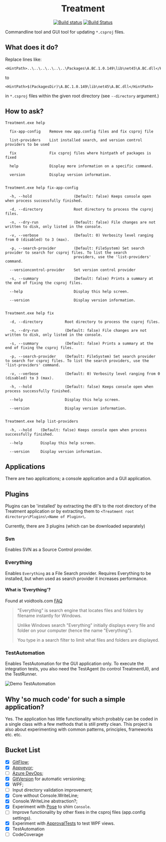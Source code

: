 <h1 align="center">Treatment</h1>
<div align="center">
  
[![Build status](https://ci.appveyor.com/api/projects/status/41u98m32ih1758kq/branch/develop?svg=true)](https://ci.appveyor.com/project/coenm/treatment/branch/develop) 
[![Build Status](https://dev.azure.com/cmunckhof/Treatment/_apis/build/status/Treatment%20YAML?branchName=develop)](https://dev.azure.com/cmunckhof/Treatment/_build/latest?definitionId=1&branchName=develop)
</div>

Commandline tool and GUI tool for updating `*.csproj` files.

## What does it do?

Replace lines like:
```
<HintPath>..\..\..\..\..\..\Packages\A.BC.1.0.149\lib\net45\A.BC.dll</HintPath>
```

to 
```
<HintPath>$(PackagesDir)\A.BC.1.0.149\lib\net45\A.BC.dll</HintPath>
```
in `*.csproj` files within the given root directory (see `--directory` argument.)

## How to ask?

```
Treatment.exe help

  fix-app-config    Remove new app.config files and fix csproj file

  list-providers    List installed search, and version control providers to be used

  fix               Fix csproj files where hintpath of packages is fixed

  help              Display more information on a specific command.

  version           Display version information.


Treatment.exe help fix-app-config

  -h, --hold                   (Default: false) Keeps console open when process successfully finished.

  -d, --directory              Root directory to process the csproj files.

  -n, --dry-run                (Default: false) File changes are not written to disk, only listed in the console.

  -v, --verbose                (Default: 0) Verbosity level ranging from 0 (disabled) to 3 (max).

  -p, --search-provider        (Default: FileSystem) Set search provider to search for csproj files. To list the search
                               providers, use the 'list-providers' command.

  --versioncontrol-provider    Set version control provider

  -s, --summary                (Default: false) Prints a summary at the end of fixing the csproj files.

  --help                       Display this help screen.

  --version                    Display version information.


Treatment.exe help fix

  -d, --directory          Root directory to process the csproj files.

  -n, --dry-run            (Default: false) File changes are not written to disk, only listed in the console.

  -s, --summary            (Default: false) Prints a summary at the end of fixing the csproj files.

  -p, --search-provider    (Default: FileSystem) Set search provider to search for csproj files. To list the search providers, use the 'list-providers' command.

  -v, --verbose            (Default: 0) Verbosity level ranging from 0 (disabled) to 3 (max).

  -h, --hold               (Default: false) Keeps console open when process successfully finished.

  --help                   Display this help screen.

  --version                Display version information.


Treatment.exe help list-providers

  -h, --hold    (Default: false) Keeps console open when process successfully finished.

  --help        Display this help screen.

  --version     Display version information.
```

## Applications

There are two applications; a console application and a GUI application.

## Plugins

Plugins can be 'installed' by extracting the dll's to the root directory of the Treatment application or by extracting them to `<Treatment root directory>\Plugins\<Name of Plugin>\`.

Currently, there are 3 plugins (which can be downloaded separately)
### Svn
Enables SVN as a Source Control provider.

### Everything
Enables `Everything` as a File Search provider. Requires Everything to be installed, but when used as search provider it increases performance.

#### What is 'Everything'?

Found at voidtools.com [FAQ](https://www.voidtools.com/faq/#what_is_everything)

> "Everything" is search engine that locates files and folders by filename instantly for Windows.
>
> Unlike Windows search "Everything" initially displays every file and folder on your computer (hence the name "Everything").
>
> You type in a search filter to limit what files and folders are displayed.

### TestAutomation

Enables TestAutomation for the GUI application only. To execute the integration tests, you also need the TestAgent (to control TreatmentUI), and the TestRunner. 

![Demo TestAutomation](docs/demo-testautomation.gif)

## Why 'so much code' for such a simple application?

Yes. The application has little functionality which probably can be coded in a single class with a few methods that is still pretty clean. This project is also about experimenting with common patterns, principles, frameworks etc. etc.

## Bucket List

- [x] [GitFlow](http://nvie.com/posts/a-successful-git-branching-model/);
- [x] [Appveyor](https://www.appveyor.com/);
- [ ] [Azure DevOps](https://dev.azure.com/cmunckhof/Treatment/);
- [x] [GitVersion](https://gitversion.readthedocs.io/en/latest/) for automatic versioning; 
- [x] WPF;
- [ ] Input directory validation improvement;
- [x] Core without Console.WriteLine;
- [x] Console.WriteLine abstraction?;
- [x] Experiment with [Pose](https://www.nuget.org/packages/Pose) to shim `Console`.
- [ ] Improve functionality by other fixes in the csproj files (app.config settings).
- [x] Experiment with [ApprovalTests](https://github.com/approvals/ApprovalTests.Net) to test WPF views.
- [x] TestAutomation
- [ ] CodeCoverage
